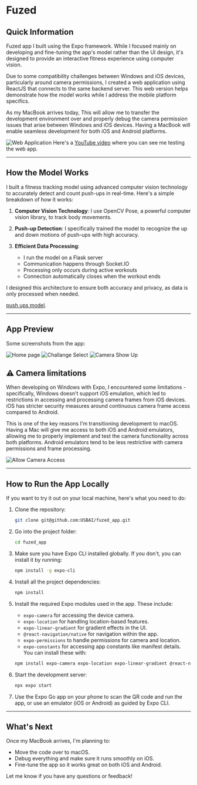 # Fuzed

## Quick Information
Fuzed app I built using the Expo framework. While I focused mainly on developing and fine-tuning the app's model rather than the UI design, it's designed to provide an interactive fitness experience using computer vision.

Due to some compatibility challenges between Windows and iOS devices, particularly around camera permissions, I created a web application using ReactJS that connects to the same backend server. This web version helps demonstrate how the model works while I address the mobile platform specifics.

As my MacBook arrives today, This will allow me to transfer the development environment over and properly debug the camera permission issues that arise between Windows and iOS devices. Having a MacBook will enable seamless development for both iOS and Android platforms.


![Web Application](./assets/macbook-smooth-lid-drop.png)
Here's a [YouTube video](https://youtu.be/YobP0VaoBE0?si=mjDVPXSZxf_thlnL) where you can see me testing the web app.

---

## How the Model Works

I built a fitness tracking model using advanced computer vision technology to accurately detect and count push-ups in real-time. Here's a simple breakdown of how it works:

1. **Computer Vision Technology**: I use OpenCV Pose, a powerful computer vision library, to track body movements.

2. **Push-up Detection**: I specifically trained the model to recognize the up and down motions of push-ups with high accuracy.

3. **Efficient Data Processing**: 
   - I run the model on a Flask server
   - Communication happens through Socket.IO
   - Processing only occurs during active workouts
   - Connection automatically closes when the workout ends

I designed this architecture to ensure both accuracy and privacy, as data is only processed when needed.

[push ups model](https://github.com/USBAI/fuzed_app/blob/main/fuzed_model/).

---

## App Preview
Some screenshots from the app:

![Home page](./assets/iphone-spin-freeze-tme.png)
![Challange Select](./assets/iphone-15-still%20(1).png)
![Camera Show Up](./assets/iphone-15-still.png)

## ⚠️ Camera limitations

When developing on Windows with Expo, I encountered some limitations - specifically, Windows doesn't support iOS emulation, which led to restrictions in accessing and processing camera frames from iOS devices. iOS has stricter security measures around continuous camera frame access compared to Android.

This is one of the key reasons I'm transitioning development to macOS. Having a Mac will give me access to both iOS and Android emulators, allowing me to properly implement and test the camera functionality across both platforms. Android emulators tend to be less restrictive with camera permissions and frame processing.

![Allow Camera Access](./assets/iphone-coin-spin.png)

---

## How to Run the App Locally
If you want to try it out on your local machine, here's what you need to do:

1. Clone the repository:
   ```bash
   git clone git@github.com:USBAI/fuzed_app.git
   ```

2. Go into the project folder:
   ```bash
   cd fuzed_app
   ```

3. Make sure you have Expo CLI installed globally. If you don't, you can install it by running:
   ```bash
   npm install -g expo-cli
   ```

4. Install all the project dependencies:
   ```bash
   npm install
   ```

5. Install the required Expo modules used in the app. These include:
   - `expo-camera` for accessing the device camera.
   - `expo-location` for handling location-based features.
   - `expo-linear-gradient` for gradient effects in the UI.
   - `@react-navigation/native` for navigation within the app.
   - `expo-permissions` to handle permissions for camera and location.
   - `expo-constants` for accessing app constants like manifest details.
   You can install these with:
   ```bash
   npm install expo-camera expo-location expo-linear-gradient @react-navigation/native expo-permissions expo-constants
   ```

6. Start the development server:
   ```bash
   npx expo start
   ```

7. Use the Expo Go app on your phone to scan the QR code and run the app, or use an emulator (iOS or Android) as guided by Expo CLI.

---

## What's Next
Once my MacBook arrives, I'm planning to:
- Move the code over to macOS.
- Debug everything and make sure it runs smoothly on iOS.
- Fine-tune the app so it works great on both iOS and Android.

Let me know if you have any questions or feedback!
